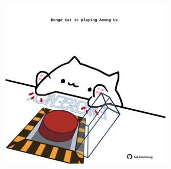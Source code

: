 <!-- built at 22/05/2024, 13:02:10 UTC -->
<p align="center">
  <img width="500" height="500" src="./ReadmeImage.svg">
</p>
